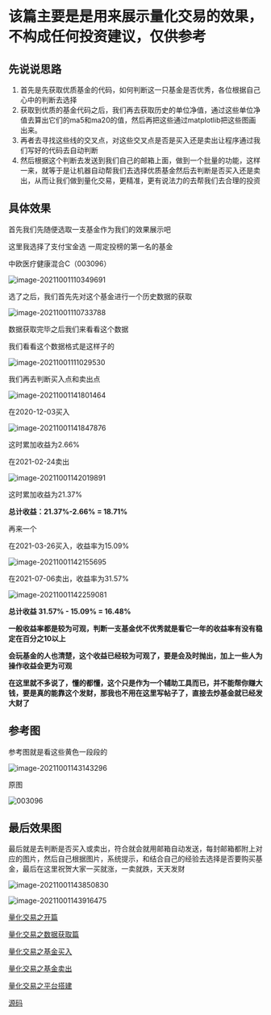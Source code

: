 # 该篇主要是是用来展示量化交易的效果，不构成任何投资建议，仅供参考

## 先说说思路

1. 首先是先获取优质基金的代码，如何判断这一只基金是否优秀，各位根据自己心中的判断去选择
2. 获取到优质的基金代码之后，我们再去获取历史的单位净值，通过这些单位净值去算出它们的ma5和ma20的值，然后再把这些通过matplotlib把这些图画出来。
3. 再者去寻找这些线的交叉点，对这些交叉点是否是买入还是卖出让程序通过我们写好的代码去自动判断
4. 然后根据这个判断去发送到我们自己的邮箱上面，做到一个批量的功能，这样一来，就等于是让机器自动帮我们去选择优质基金然后去判断是否买入还是卖出，从而让我们做到量化交易，更精准，更有说法力的去帮我们去合理的投资

## 具体效果

首先我们先随便选取一支基金作为我们的效果展示吧

这里我选择了支付宝金选 一周定投榜的第一名的基金

中欧医疗健康混合C（003096）

![image-20211001110349691](https://cdn.jsdelivr.net/gh/13060923171/images@main/img/image-20211001110349691.png)

选了之后，我们首先先对这个基金进行一个历史数据的获取

![image-20211001110733788](https://cdn.jsdelivr.net/gh/13060923171/images@main/img/image-20211001110733788.png)

数据获取完毕之后我们来看看这个数据

我们看看这个数据格式是这样子的

![image-20211001111029530](https://cdn.jsdelivr.net/gh/13060923171/images@main/img/image-20211001111029530.png)



我们再去判断买入点和卖出点

![image-20211001141801464](https://cdn.jsdelivr.net/gh/13060923171/images@main/img/image-20211001141801464.png)

在2020-12-03买入

![image-20211001141847876](https://cdn.jsdelivr.net/gh/13060923171/images@main/img/image-20211001141847876.png)

这时累加收益为2.66%

在2021-02-24卖出

![image-20211001142019891](https://cdn.jsdelivr.net/gh/13060923171/images@main/img/image-20211001142019891.png)

这时累加收益为21.37%

**总计收益：21.37%-2.66% = 18.71%**

再来一个

在2021-03-26买入，收益率为15.09%

![image-20211001142155695](https://cdn.jsdelivr.net/gh/13060923171/images@main/img/image-20211001142155695.png)

在2021-07-06卖出，收益率为31.57%

![image-20211001142259081](https://cdn.jsdelivr.net/gh/13060923171/images@main/img/image-20211001142259081.png)

**总计收益 31.57% - 15.09% = 16.48%**

**一般收益率都是较为可观，判断一支基金优不优秀就是看它一年的收益率有没有稳定在百分之10以上**

**会玩基金的人也清楚，这个收益已经较为可观了，要是会及时抛出，加上一些人为操作收益会更为可观**

**在这里就不多说了，懂的都懂，这个只是作为一个辅助工具而已，并不能帮你赚大钱，要是真的能靠这个发财，那我也不用在这里写帖子了，直接去炒基金就已经发大财了**



## 参考图

参考图就是看这些黄色一段段的

![image-20211001143143296](https://cdn.jsdelivr.net/gh/13060923171/images@main/img/image-20211001143143296.png)

原图

![003096](https://cdn.jsdelivr.net/gh/13060923171/images@main/img/003096.jpg)



## 最后效果图

最后就是去判断是否买入或卖出，符合就会就用邮箱自动发送，每封邮箱都附上对应的图片，然后自己根据图片，系统提示，和结合自己的经验去选择是否要购买基金，最后在这里祝贺大家一买就涨，一卖就跌，天天发财

![image-20211001143850830](https://cdn.jsdelivr.net/gh/13060923171/images@main/img/image-20211001143850830.png)

![image-20211001143916475](https://cdn.jsdelivr.net/gh/13060923171/images@main/img/image-20211001143916475.png)

[量化交易之开篇](https://blog.csdn.net/zyh960/article/details/120577749?spm=1001.2014.3001.5501)

[量化交易之数据获取篇](https://blog.csdn.net/zyh960/article/details/120578822?spm=1001.2014.3001.5501)

[量化交易之基金买入](https://blog.csdn.net/zyh960/article/details/120579045?spm=1001.2014.3001.5501)

[量化交易之基金卖出](https://blog.csdn.net/zyh960/article/details/120579072?spm=1001.2014.3001.5501)

[量化交易之平台搭建](https://blog.csdn.net/zyh960/article/details/120580538?spm=1001.2014.3001.5501)

[源码](https://github.com/13060923171/quantitative-trading)


